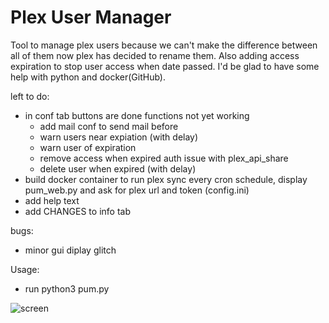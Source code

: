 # Plex User Manager

Tool to manage plex users because we can't make the difference between all of them now plex has decided to rename them. 
Also adding access expiration to stop user access when date passed.
I'd be glad to have some help with python and docker(GitHub).

left to do:
- in conf tab buttons are done functions not yet working
  * add mail conf to send mail before
  * warn users near expiation (with delay)
  * warn user of expiration
  * remove access when expired auth issue with plex_api_share
  * delete user when expired (with delay)
- build docker container to run plex sync every cron schedule, display pum_web.py and ask for plex url and token (config.ini)
- add help text
- add CHANGES to info tab

bugs:
- minor gui diplay glitch

Usage:
 - run python3 pum.py
 
![screen](https://user-images.githubusercontent.com/9554635/172479259-af074417-b187-4483-8e98-91dde70861ba.png)
